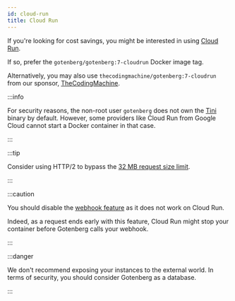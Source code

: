 ```yaml
---
id: cloud-run
title: Cloud Run
---
```


If you're looking for cost savings, you might be interested in using [Cloud Run](https://cloud.google.com/run).

If so, prefer the `gotenberg/gotenberg:7-cloudrun` Docker image tag.

Alternatively, you may also use `thecodingmachine/gotenberg:7-cloudrun` from our 
sponsor, [TheCodingMachine](https://www.thecodingmachine.com).

:::info

For security reasons, the non-root user `gotenberg` does not own the [Tini](https://github.com/krallin/tini)
binary by default. However, some providers like Cloud Run from Google Cloud cannot start a Docker container in that case.

:::

:::tip

Consider using HTTP/2 to bypass the [32 MB request size limit](https://cloud.google.com/run/quotas?hl=en).

:::

:::caution

You should disable the [webhook feature](../modules/webhook) as it does not work on Cloud Run.

Indeed, as a request ends early with this feature, Cloud Run might stop your container before Gotenberg calls your
webhook.

:::

:::danger

We don't recommend exposing your instances to the external world. In terms of security, you should consider Gotenberg
as a database.

:::
